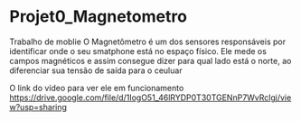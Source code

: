 # Projet0_Magnetometro
Trabalho de moblie
O Magnetômetro é um dos sensores responsáveis por identificar onde o seu smatphone está no espaço físico.
Ele mede os campos magnéticos e assim consegue dizer para qual lado está o norte, ao diferenciar sua tensão de saída para o ceuluar

O link do vídeo para ver ele em funcionamento
https://drive.google.com/file/d/1IogO51_46lRYDP0T30TGENnP7WvRclgj/view?usp=sharing
